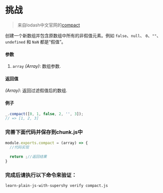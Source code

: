 # 挑战

> 来自lodash中文官网的[compact](http://lodashjs.com/docs/#_compactarray)

创建一个新数组并包含原数组中所有的非假值元素。例如 `false`、`null`、 `0`、`""`、`undefined` 和 `NaN` 都是“假值”。

#### 参数

1. `array` *(Array)*: 数组参数.

#### 返回值

*(Array)*: 返回过滤假值后的数组.

#### 例子

```javascript
_.compact([0, 1, false, 2, '', 3]);
// => [1, 2, 3]
```

### 完善下面代码并保存到chunk.js中

```javascript
module.exports.compact = (array) => {
  //代码实现
  
  return ;//返回结果
}
```

### 完成后请执行以下命令来验证：

```learn-plain-js-with-supershy verify compact.js```

